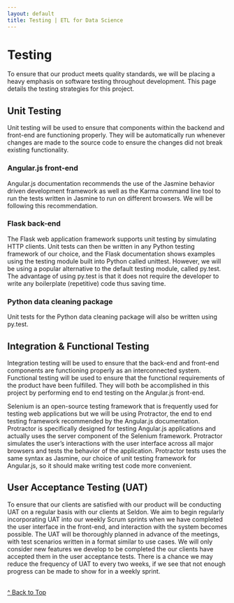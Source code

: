 ```yaml
---
layout: default
title: Testing | ETL for Data Science
---
```


# Testing

To ensure that our product meets quality standards, we will be placing a heavy emphasis on software testing throughout development. This page details the testing strategies for this project.

## Unit Testing

Unit testing will be used to ensure that components within the backend and front-end are functioning properly. They will be automatically run whenever changes are made to the source code to ensure the changes did not break existing functionality. 

### Angular.js front-end

Angular.js documentation recommends the use of the Jasmine behavior driven development framework as well as the Karma command line tool to run the tests written in Jasmine to run on different browsers. We will be following this recommendation. 

### Flask back-end

The Flask web application framework supports unit testing by simulating HTTP clients. Unit tests can then be written in any Python testing framework of our choice, and the Flask documentation shows examples using the testing module built into Python called unittest. However, we will be using a popular alternative to the default testing module, called py.test. The advantage of using py.test is that it does not require the developer to write any boilerplate (repetitive) code thus saving time.  

### Python data cleaning package

Unit tests for the Python data cleaning package will also be written using py.test. 

## Integration & Functional Testing

Integration testing will be used to ensure that the back-end and front-end components are functioning properly as an interconnected system. Functional testing will be used to ensure that the functional requirements of the product have been fulfilled. They will both be accomplished in this project by performing end to end testing on the Angular.js front-end. 

Selenium is an open-source testing framework that is frequently used for testing web applications but we will be using Protractor, the end to end testing framework recommended by the Angular.js documentation. Protractor is specifically designed for testing Angular.js applications and actually uses the server component of the Selenium framework. Protractor simulates the user’s interactions with the user interface across all major browsers and tests the behavior of the application. Protractor tests uses the same syntax as Jasmine, our choice of unit testing framework for Angular.js, so it should make writing test code more convenient. 

## User Acceptance Testing (UAT)

To ensure that our clients are satisfied with our product will be conducting UAT on a regular basis with our clients at Seldon. We aim to begin regularly incorporating UAT into our weekly Scrum sprints when we have completed the user interface in the front-end, and interaction with the system becomes possible. The UAT will be thoroughly planned in advance of the meetings, with test scenarios written in a format similar to use cases. We will only consider new features we develop to be completed the our clients have accepted them in the user acceptance tests. There is a chance we may reduce the frequency of UAT to every two weeks, if we see that not enough progress can be made to show for in a weekly sprint. 

<br><a class="btn-resp" href="#top">^ Back to Top</a>